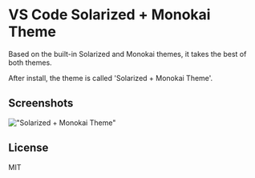  # VS Code Solarized + Monokai Theme

Based on the built-in Solarized and Monokai themes, it takes the best of both themes.

After install, the theme is called 'Solarized + Monokai Theme'.

## Screenshots

!["Solarized + Monokai Theme"](https://github.com/slorenzo/vscode-solarized-monokai/raw/master/screenshots/image.png)

## License

MIT
